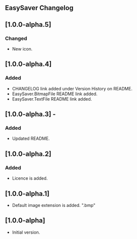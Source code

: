 ## EasySaver Changelog

<!--
## [Unreleased]

### Added

### Changed

### Removed
-->

## [1.0.0-alpha.5]

### Changed
* New icon.

## [1.0.0-alpha.4]

### Added
* CHANGELOG link added under Version History on README.
* EasySaver.BitmapFile README link added.
* EasySaver.TextFile README link added.

## [1.0.0-alpha.3] -

### Added
* Updated README.

## [1.0.0-alpha.2]

### Added
* Licence is added.

## [1.0.0-alpha.1]
* Default image extension is added. ".bmp"

## [1.0.0-alpha]
* Initial version.